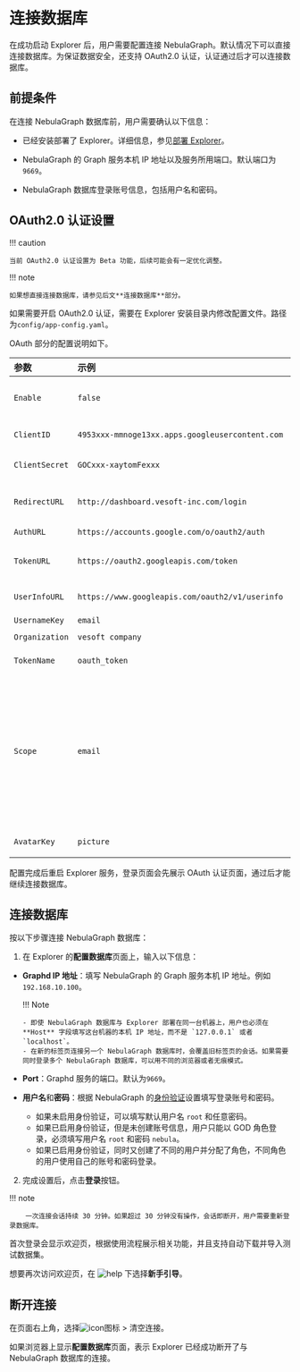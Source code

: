 # 连接数据库

在成功启动 Explorer 后，用户需要配置连接 NebulaGraph。默认情况下可以直接连接数据库。为保证数据安全，还支持 OAuth2.0 认证，认证通过后才可以连接数据库。

## 前提条件

在连接 NebulaGraph 数据库前，用户需要确认以下信息：

- 已经安装部署了 Explorer。详细信息，参见[部署 Explorer](../deploy-connect/ex-ug-deploy.md)。

- NebulaGraph 的 Graph 服务本机 IP 地址以及服务所用端口。默认端口为 `9669`。

- NebulaGraph 数据库登录账号信息，包括用户名和密码。

## OAuth2.0 认证设置

!!! caution

    当前 OAuth2.0 认证设置为 Beta 功能，后续可能会有一定优化调整。

!!! note

    如果想直接连接数据库，请参见后文**连接数据库**部分。

如果需要开启 OAuth2.0 认证，需要在 Explorer 安装目录内修改配置文件。路径为`config/app-config.yaml`。

OAuth 部分的配置说明如下。

|参数|示例|说明|
|:--|:--|:--|
|`Enable`|`false`|是否开启 OAuth2.0 认证。|
|`ClientID` | `4953xxx-mmnoge13xx.apps.googleusercontent.com`| 应用的 ClientId。  |
|`ClientSecret` | `GOCxxx-xaytomFexxx` | 应用的 ClientSecret。 |
|`RedirectURL` | `http://dashboard.vesoft-inc.com/login` |重定向到 Dashboard 的 URL。   |
|`AuthURL` | `https://accounts.google.com/o/oauth2/auth` | 认证 URL。  |
|`TokenURL` | `https://oauth2.googleapis.com/token`| 获取 access_token 的 URL。 |
|`UserInfoURL` | `https://www.googleapis.com/oauth2/v1/userinfo`| 获取用户信息的 URL。 |
|`UsernameKey` | `email`| 用户名字段。 |
|`Organization` |  `vesoft company`       |  组织名称。             |
|`TokenName`|`oauth_token`|Cookie 里的 Token 名称。|
|`Scope`| `email`| OAuth 的权限范围。权限范围需要是厂商 OAuth2.0 平台配置的 scope 的子集，否则请求会失败。请求的 scope 需要能获取到`UsernameKey`的值。|
|`AvatarKey`|`picture`|用户信息里的 Avatar Key。|

配置完成后重启 Explorer 服务，登录页面会先展示 OAuth 认证页面，通过后才能继续连接数据库。

## 连接数据库

按以下步骤连接 NebulaGraph 数据库：

1. 在 Explorer 的**配置数据库**页面上，输入以下信息：

  - **Graphd IP 地址**：填写 NebulaGraph 的 Graph 服务本机 IP 地址。例如`192.168.10.100`。

    !!! Note

        - 即使 NebulaGraph 数据库与 Explorer 部署在同一台机器上，用户也必须在 **Host** 字段填写这台机器的本机 IP 地址，而不是 `127.0.0.1` 或者 `localhost`。
        - 在新的标签页连接另一个 NebulaGraph 数据库时，会覆盖旧标签页的会话。如果需要同时登录多个 NebulaGraph 数据库，可以用不同的浏览器或者无痕模式。

  - **Port**：Graphd 服务的端口。默认为`9669`。

  - **用户名**和**密码**：根据 NebulaGraph 的[身份验证](../../7.data-security/1.authentication/1.authentication.md)设置填写登录账号和密码。
    - 如果未启用身份验证，可以填写默认用户名 `root` 和任意密码。
    - 如果已启用身份验证，但是未创建账号信息，用户只能以 GOD 角色登录，必须填写用户名 `root` 和密码 `nebula`。
    - 如果已启用身份验证，同时又创建了不同的用户并分配了角色，不同角色的用户使用自己的账号和密码登录。

2. 完成设置后，点击**登录**按钮。

  !!! note

        一次连接会话持续 30 分钟。如果超过 30 分钟没有操作，会话即断开，用户需要重新登录数据库。

首次登录会显示欢迎页，根据使用流程展示相关功能，并且支持自动下载并导入测试数据集。

想要再次访问欢迎页，在 ![help](https://docs-cdn.nebula-graph.com.cn/figures/navbar-help.png) 下选择**新手引导**。

## 断开连接

在页面右上角，选择![icon](https://docs-cdn.nebula-graph.com.cn/figures/image-icon10.png)图标 > 清空连接。

如果浏览器上显示**配置数据库**页面，表示 Explorer 已经成功断开了与 NebulaGraph 数据库的连接。
